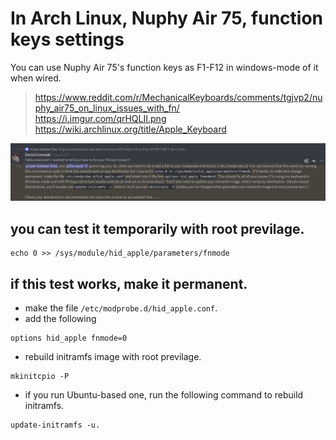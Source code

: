 # In Arch Linux, Nuphy Air 75, function keys settings
You can use Nuphy Air 75's function keys as F1-F12 in windows-mode of it when wired.


> https://www.reddit.com/r/MechanicalKeyboards/comments/tgjvp2/nuphy_air75_on_linux_issues_with_fn/  
> https://i.imgur.com/qrHQLII.png  
> https://wiki.archlinux.org/title/Apple_Keyboard  

![](https://github.com/awfrok/nuhpy-air75-function-keys/blob/main/NuphyAir75_hid_apple_fnmode=0.png?raw=true)

## you can test it temporarily with root previlage.
```shell
echo 0 >> /sys/module/hid_apple/parameters/fnmode
```

## if this test works, make it permanent.

- make the file `/etc/modprobe.d/hid_apple.conf`.
- add the following
```shell
options hid_apple fnmode=0
```
- rebuild initramfs image with root previlage. 
```shell
mkinitcpio -P
```
- if you run Ubuntu-based one, run the following command to rebuild initramfs.
```shell
update-initramfs -u.
```
